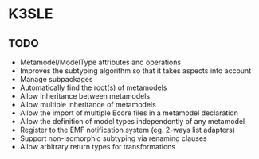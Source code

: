 K3SLE
=====

TODO
----
* Metamodel/ModelType attributes and operations
* Improves the subtyping algorithm so that it takes aspects into account
* Manage subpackages
* Automatically find the root(s) of metamodels
* Allow inheritance between metamodels 
* Allow multiple inheritance of metamodels
* Allow the import of multiple Ecore files in a metamodel declaration
* Allow the definition of model types independently of any metamodel
* Register to the EMF notification system (eg. 2-ways list adapters)
* Support non-isomorphic subtyping via renaming clauses
* Allow arbitrary return types for transformations

